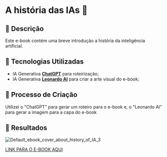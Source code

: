 # A história das IAs 🌌

## 📒 Descrição
Este e-book contém uma breve introdução a história da inteligência artificial.

## 🤖 Tecnologias Utilizadas
- IA Generativa **[ChatGPT](https://chat.openai.com)** para roteirização;
- IA Generativa **[Leonardo AI](https://leonardo.ai)** para criar a arte visual do e-book;

## 🧐 Processo de Criação
Utilizei o "ChatGPT" para gerar um roteiro para o e-book e, o "Leonardo AI" para gerar a imagem para a capa do e-book

## 🚀 Resultados
![Default_ebook_cover_about_history_of_IA_3](https://github.com/Nih1Lith/lab-natty-or-not/assets/166661362/4917af92-a45a-4e1f-bead-4eabb6d9ef67)

[LINK PARA O E-BOOK AQUI]([file:///C:/Users/gbrl_/Downloads/E-Book.pdf](https://github.com/Nih1Lith/lab-natty-or-not/blob/main/E-Book.pdf))
